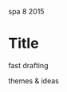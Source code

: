 <permalink>spa</permalink>
<month>8</month>
<year>2015</year>

# Title

<hidden>fast drafting</hidden>

<hidden>themes & ideas</hidden>